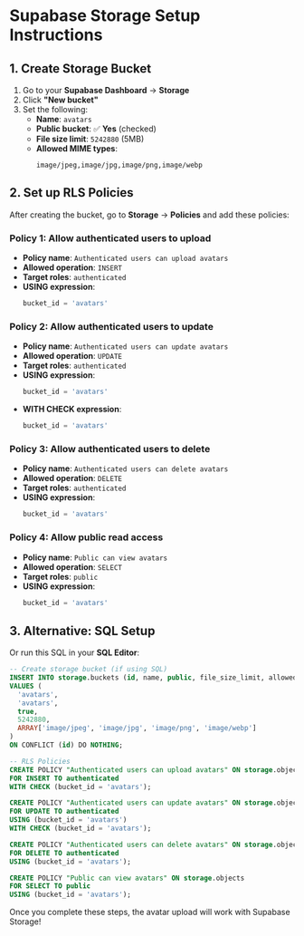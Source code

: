 # Supabase Storage Setup Instructions

## 1. Create Storage Bucket

1. Go to your **Supabase Dashboard** → **Storage**
2. Click **"New bucket"**
3. Set the following:
   - **Name**: `avatars`
   - **Public bucket**: ✅ **Yes** (checked)
   - **File size limit**: `5242880` (5MB)
   - **Allowed MIME types**:
     ```
     image/jpeg,image/jpg,image/png,image/webp
     ```

## 2. Set up RLS Policies

After creating the bucket, go to **Storage** → **Policies** and add these policies:

### Policy 1: Allow authenticated users to upload

- **Policy name**: `Authenticated users can upload avatars`
- **Allowed operation**: `INSERT`
- **Target roles**: `authenticated`
- **USING expression**:
  ```sql
  bucket_id = 'avatars'
  ```

### Policy 2: Allow authenticated users to update

- **Policy name**: `Authenticated users can update avatars`
- **Allowed operation**: `UPDATE`
- **Target roles**: `authenticated`
- **USING expression**:
  ```sql
  bucket_id = 'avatars'
  ```
- **WITH CHECK expression**:
  ```sql
  bucket_id = 'avatars'
  ```

### Policy 3: Allow authenticated users to delete

- **Policy name**: `Authenticated users can delete avatars`
- **Allowed operation**: `DELETE`
- **Target roles**: `authenticated`
- **USING expression**:
  ```sql
  bucket_id = 'avatars'
  ```

### Policy 4: Allow public read access

- **Policy name**: `Public can view avatars`
- **Allowed operation**: `SELECT`
- **Target roles**: `public`
- **USING expression**:
  ```sql
  bucket_id = 'avatars'
  ```

## 3. Alternative: SQL Setup

Or run this SQL in your **SQL Editor**:

```sql
-- Create storage bucket (if using SQL)
INSERT INTO storage.buckets (id, name, public, file_size_limit, allowed_mime_types)
VALUES (
  'avatars',
  'avatars',
  true,
  5242880,
  ARRAY['image/jpeg', 'image/jpg', 'image/png', 'image/webp']
)
ON CONFLICT (id) DO NOTHING;

-- RLS Policies
CREATE POLICY "Authenticated users can upload avatars" ON storage.objects
FOR INSERT TO authenticated
WITH CHECK (bucket_id = 'avatars');

CREATE POLICY "Authenticated users can update avatars" ON storage.objects
FOR UPDATE TO authenticated
USING (bucket_id = 'avatars')
WITH CHECK (bucket_id = 'avatars');

CREATE POLICY "Authenticated users can delete avatars" ON storage.objects
FOR DELETE TO authenticated
USING (bucket_id = 'avatars');

CREATE POLICY "Public can view avatars" ON storage.objects
FOR SELECT TO public
USING (bucket_id = 'avatars');
```

Once you complete these steps, the avatar upload will work with Supabase Storage!
